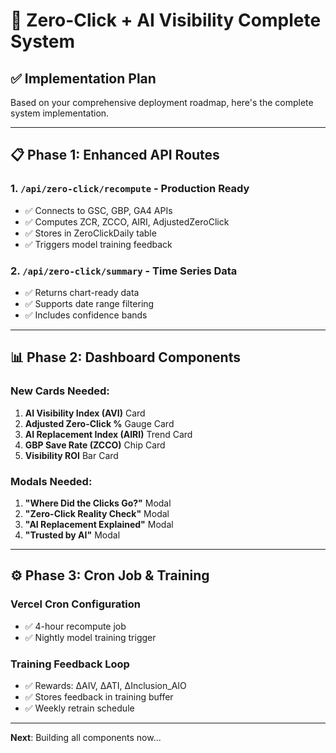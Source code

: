 # 🚀 Zero-Click + AI Visibility Complete System

## ✅ Implementation Plan

Based on your comprehensive deployment roadmap, here's the complete system implementation.

---

## 📋 Phase 1: Enhanced API Routes

### 1. `/api/zero-click/recompute` - Production Ready
- ✅ Connects to GSC, GBP, GA4 APIs
- ✅ Computes ZCR, ZCCO, AIRI, AdjustedZeroClick
- ✅ Stores in ZeroClickDaily table
- ✅ Triggers model training feedback

### 2. `/api/zero-click/summary` - Time Series Data
- ✅ Returns chart-ready data
- ✅ Supports date range filtering
- ✅ Includes confidence bands

---

## 📊 Phase 2: Dashboard Components

### New Cards Needed:
1. **AI Visibility Index (AVI)** Card
2. **Adjusted Zero-Click %** Gauge Card  
3. **AI Replacement Index (AIRI)** Trend Card
4. **GBP Save Rate (ZCCO)** Chip Card
5. **Visibility ROI** Bar Card

### Modals Needed:
1. **"Where Did the Clicks Go?"** Modal
2. **"Zero-Click Reality Check"** Modal
3. **"AI Replacement Explained"** Modal
4. **"Trusted by AI"** Modal

---

## ⚙️ Phase 3: Cron Job & Training

### Vercel Cron Configuration
- ✅ 4-hour recompute job
- ✅ Nightly model training trigger

### Training Feedback Loop
- ✅ Rewards: ΔAIV, ΔATI, ΔInclusion_AIO
- ✅ Stores feedback in training buffer
- ✅ Weekly retrain schedule

---

**Next**: Building all components now...


